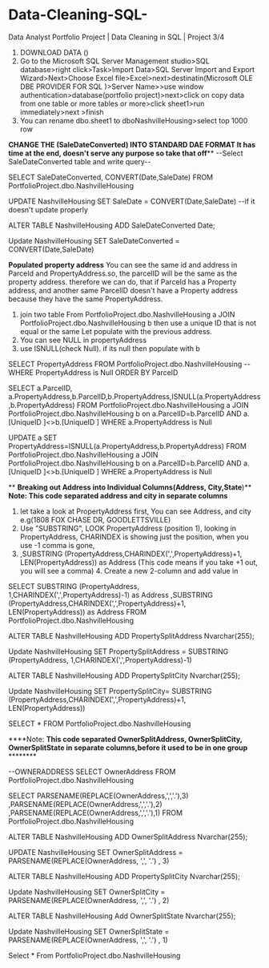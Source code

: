 # Data-Cleaning-SQL-
Data Analyst Portfolio Project | Data Cleaning in SQL | Project 3/4
1. DOWNLOAD DATA ()
2. Go to the Microsoft SQL Server Management studio>SQL database>right click>Task>Import Data>SQL Server Import and Export Wizard>Next>Choose Excel file>Excel>next>destinatin(Microsoft OLE DBE PROVIDER FOR SQL )>Server Name>>use window authentication>database(portfolio project)>next>click on copy data from one table or more tables or more>click sheet1>run immediately>next >finish
3. You can rename dbo.sheet1 to dboNashvilleHousing>select top 1000 row
  
****CHANGE THE (SaleDateConverted) INTO STANDARD DAE FORMAT** It has time at the end, doesn't serve any purpose so take that off****
--Select SaleDateConverted table and write query-- 

SELECT SaleDateConverted, CONVERT(Date,SaleDate)
FROM PortfolioProject.dbo.NashvilleHousing

UPDATE NashvilleHousing
SET SaleDate = CONVERT(Date,SaleDate)
--if it doesn't update properly 

ALTER TABLE NashvilleHousing
ADD SaleDateConverted Date;

Update NashvilleHousing
SET SaleDateConverted = CONVERT(Date,SaleDate)

**Populated property address**
You can see the same id and address in ParceId and PropertyAddress.so, the parcelID  will be the same as the property   address. therefore we can do, that if ParceId has a Property address, and another same ParcelID doesn't have a Property address because they have the same PropertyAddress.
1. join two table
From PortfolioProject.dbo.NashvilleHousing a
JOIN PortfolioProject.dbo.NashvilleHousing b
then use a unique ID that is not equal or the same
Let populate with the previous address.
2. You can see NULL in propertyAddress
3. use ISNULL(check Null). if its null then populate with b
   
SELECT PropertyAddress
FROM PortfolioProject.dbo.NashvilleHousing
--WHERE PropertyAddress is Null
ORDER BY ParceID


SELECT a.ParcelID, a.PropertyAddress,b.ParcelID,b.PropertyAddress,ISNULL(a.PropertyAddress,b.PropertyAddress)
FROM PortfolioProject.dbo.NashvilleHousing a
JOIN PortfolioProject.dbo.NashvilleHousing b
	on a.ParcelID=b.ParcelID
	AND a.[UniqueID ]<>b.[UniqueID ]
	WHERE a.PropertyAddress is Null


UPDATE a
SET PropertyAddress=ISNULL(a.PropertyAddress,b.PropertyAddress)
FROM PortfolioProject.dbo.NashvilleHousing a
JOIN PortfolioProject.dbo.NashvilleHousing b
	on a.ParcelID=b.ParcelID
	AND a.[UniqueID ]<>b.[UniqueID ]
	WHERE a.PropertyAddress is Null


** **Breaking out Address into Individual Columns(Address, City,State**)**
**Note: This code separated address and city in separate columns**

1. let take a look at PropertyAddress first, You can see Address, and city e.g(1808 FOX CHASE DR, GOODLETTSVILLE)
2. Use "SUBSTRING", LOOK PropertyAddress (position 1), looking in PropertyAddress, CHARINDEX is showing just the position, when you use -1 comma is gone,
3. ,SUBSTRING (PropertyAddress,CHARINDEX(',',PropertyAddress)+1, LEN(PropertyAddress)) as Address
   (This code means if you take +1 out, you will see a comma)
   4. Create a new 2-column and add value in

 SELECT 
SUBSTRING (PropertyAddress, 1,CHARINDEX(',',PropertyAddress)-1) as Address
,SUBSTRING (PropertyAddress,CHARINDEX(',',PropertyAddress)+1, LEN(PropertyAddress)) as Address
FROM PortfolioProject.dbo.NashvilleHousing


ALTER TABLE NashvilleHousing
ADD PropertySplitAddress Nvarchar(255);

Update NashvilleHousing
SET PropertySplitAddress = SUBSTRING (PropertyAddress, 1,CHARINDEX(',',PropertyAddress)-1) 

ALTER TABLE NashvilleHousing
ADD PropertySplitCity Nvarchar(255);

Update NashvilleHousing
SET PropertySplitCity= SUBSTRING (PropertyAddress,CHARINDEX(',',PropertyAddress)+1, LEN(PropertyAddress)) 

SELECT *
FROM PortfolioProject.dbo.NashvilleHousing


****Note: **This code separated OwnerSplitAddress, OwnerSplitCity, OwnerSplitState in separate columns,before it used to be in one group** ********

--OWNERADDRESS
SELECT OwnerAddress
FROM PortfolioProject.dbo.NashvilleHousing

SELECT
PARSENAME(REPLACE(OwnerAddress,',','.'),3)
,PARSENAME(REPLACE(OwnerAddress,',','.'),2)
,PARSENAME(REPLACE(OwnerAddress,',','.'),1)
FROM PortfolioProject.dbo.NashvilleHousing


ALTER TABLE NashvilleHousing
ADD OwnerSplitAddress Nvarchar(255);

UPDATE NashvilleHousing
SET OwnerSplitAddress = PARSENAME(REPLACE(OwnerAddress, ',', '.') , 3)

ALTER TABLE NashvilleHousing
ADD PropertySplitCity Nvarchar(255);

Update NashvilleHousing
SET OwnerSplitCity = PARSENAME(REPLACE(OwnerAddress, ',', '.') , 2)

ALTER TABLE NashvilleHousing
Add OwnerSplitState Nvarchar(255);

Update NashvilleHousing
SET OwnerSplitState = PARSENAME(REPLACE(OwnerAddress, ',', '.') , 1)

Select *
From PortfolioProject.dbo.NashvilleHousing
